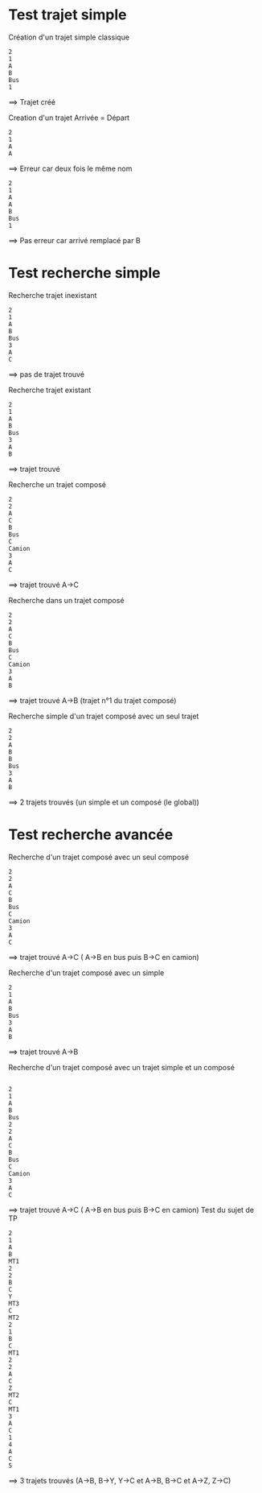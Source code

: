 # Test trajet simple

Création d'un trajet simple classique

```
2
1
A
B
Bus
1
```

==> Trajet créé

Creation d'un trajet Arrivée = Départ

```
2
1
A
A
```

==> Erreur car deux fois le même nom

```
2
1
A
A
B
Bus
1
```

==> Pas erreur car arrivé remplacé par B

# Test recherche simple

Recherche trajet inexistant

```
2
1
A
B
Bus
3
A
C
```

==> pas de trajet trouvé

Recherche trajet existant

```
2
1
A
B
Bus
3
A
B
```

==> trajet trouvé

Recherche un trajet composé

```
2
2
A
C
B
Bus
C
Camion
3
A
C
```

==> trajet trouvé A->C

Recherche dans un trajet composé

```
2
2
A
C
B
Bus
C
Camion
3
A
B
```

==> trajet trouvé A->B (trajet n°1 du trajet composé)

Recherche simple d'un trajet composé avec un seul trajet

```
2
2
A
B
B
Bus
3
A
B
```

==> 2 trajets trouvés (un simple et un composé (le global))

# Test recherche avancée

Recherche d'un trajet composé avec un seul composé

```
2
2
A
C
B
Bus
C
Camion
3
A
C
```

==> trajet trouvé A->C ( A->B en bus puis B->C en camion)

Recherche d'un trajet composé avec un simple

```
2
1
A
B
Bus
3
A
B
```

==> trajet trouvé A->B

Recherche d'un trajet composé avec un trajet simple et un composé

```

2
1
A
B
Bus
2
2
A
C
B
Bus
C
Camion
3
A
C

```

==> trajet trouvé A->C ( A->B en bus puis B->C en camion)
Test du sujet de TP

```
2
1
A
B
MT1
2
2
B
C
Y
MT3
C
MT2
2
1
B
C
MT1
2
2
A
C
Z
MT2
C
MT1
3
A
C
1
4
A
C
5
```

==> 3 trajets trouvés (A->B, B->Y, Y->C et A->B, B->C et A->Z, Z->C)
